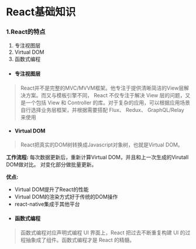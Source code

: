 # React基础知识

### 1.React的特点
1. 专注视图层
2. Virtual DOM
3. 函数式编程

* #### 专注视图层
> React并不是完整的MVC/MVVM框架。他专注于提供清晰简洁的View层解决方案。而又与模板引擎不同， React 不仅专注于解决 View 层的问题，又是一个包括 View 和 Controller 的库。对于复杂的应用，可以根据应用场景自行选择业务层框架，并根据需要搭配 Flux、 Redux、 GraphQL/Relay 来使用

* #### Virtual DOM
> React把真实的DOM树转换成Javascript对象树，也就是Virtual DOM。

__工作流程:__
每次数据更新后，重新计算Virtual DOM，并且和上一次生成的Virutall DOM做对比。
对变化部分做批量更新。

__优点:__
- Virtual DOM提升了React的性能
- Virtual DOM的渲染方式好于传统的DOM操作
- react-native集成于其他平台

* #### 函数式编程
> 函数式编程对应声明式编程
UI 界面上，React 把过去不断重复构建 UI 的过程抽象成了组件。函数式编程才是 React 的精髓。
